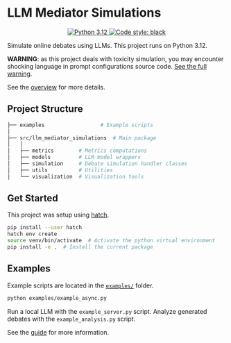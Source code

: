 # LLM Mediator Simulations

<p align="center">
  <a href="https://www.python.org/downloads/release/python-3120/">
    <img src="https://img.shields.io/badge/python-3.12-blue?style=for-the-badge&logo=python&logoColor=white" alt="Python 3.12">
  </a>
  <a href="https://github.com/psf/black">
    <img src="https://img.shields.io/badge/code%20style-black-000000?style=for-the-badge&logo=black&logoColor=white" alt="Code style: black">
  </a>
</p>

Simulate online debates using LLMs. This project runs on Python 3.12.

**WARNING**: as this project deals with toxicity simulation, you may encounter shocking language in prompt configurations source code.
[See the full warning](./WARNING.md).

See the [overview](/docs/OVERVIEW.md) for more details.

## Project Structure

```bash
├── examples                  # Example scripts
│
├── src/llm_mediator_simulations  # Main package
│   │
│   ├── metrics        # Metrics computations
│   ├── models         # LLM model wrappers
│   ├── simulation     # Debate simulation handler classes
│   ├── utils          # Utilities
│   └── visualization  # Visualization tools
```

## Get Started

This project was setup using [hatch](https://hatch.pypa.io/latest/).

```bash
pip install --user hatch
hatch env create
source venv/bin/activate  # Activate the python virtual environment
pip install -e .  # Install the current package
```

## Examples

Example scripts are located in the [`examples/`](./examples) folder.

```bash
python examples/example_async.py
```

Run a local LLM with the `example_server.py` script.
Analyze generated debates with the `example_analysis.py` script.

See the [guide](./GUIDE.md) for more information.
